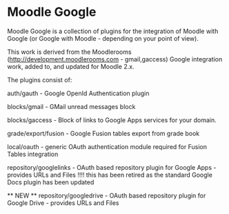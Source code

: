 Moodle Google
=============

Moodle Google is a collection of plugins for the integration
of Moodle with Google (or Google with Moodle - depending on
your point of view).

This work is derived from the Moodlerooms (http://development.moodlerooms.com - gmail,gaccess)
Google integration work, added to, and updated for Moodle 2.x.

The plugins consist of:

auth/gauth - Google OpenId Authentication plugin

blocks/gmail - GMail unread messages block

blocks/gaccess - Block of links to Google Apps services for your domain.

grade/export/fusion - Google Fusion tables export from grade book

local/oauth - generic OAuth authentication module required for Fusion Tables integration

repository/googlelinks - OAuth based repository plugin for Google Apps - provides URLs and Files !!!! this has been retired as the standard Google Docs plugin has been updated

** NEW **
repository/googledrive - OAuth based repository plugin for Google Drive - provides URLs and Files

